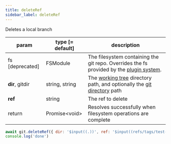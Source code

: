 ```yaml
---
title: deleteRef
sidebar_label: deleteRef
---
```


Deletes a local branch

| param           | type [= default] | description                                                                                                    |
| --------------- | ---------------- | -------------------------------------------------------------------------------------------------------------- |
| fs [deprecated] | FSModule         | The filesystem containing the git repo. Overrides the fs provided by the [plugin system](./plugin_fs.md).      |
| **dir**, gitdir | string, string   | The [working tree](dir-vs-gitdir.md) directory path, and optionally the [git directory](dir-vs-gitdir.md) path |
| **ref**         | string           | The ref to delete                                                                                              |
| return          | Promise\<void\>  | Resolves successfully when filesystem operations are complete                                                  |

```js live
await git.deleteRef({ dir: '$input((.))', ref: '$input((refs/tags/test-tag))' })
console.log('done')
```
